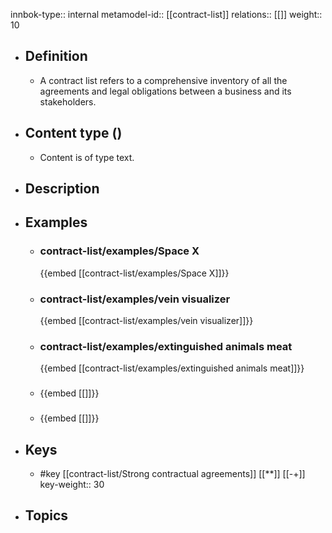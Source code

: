 innbok-type:: internal
metamodel-id:: [[contract-list]]
relations:: [[]]
weight:: 10

- ## Definition
  - A contract list refers to a comprehensive inventory of all the agreements and legal obligations between a business and its stakeholders.
- ## Content type ()
  - Content is of type text.
  
- ## Description
- ## Examples
  - ### contract-list/examples/Space X
    {{embed [[contract-list/examples/Space X]]}}
  - ### contract-list/examples/vein visualizer
    {{embed [[contract-list/examples/vein visualizer]]}}
  - ### contract-list/examples/extinguished animals meat
    {{embed [[contract-list/examples/extinguished animals meat]]}}
  - ### 
    {{embed [[]]}}
  - ### 
    {{embed [[]]}}
  
- ## Keys
  - #key [[contract-list/Strong contractual agreements]] [[**]] [[-+]]
    key-weight:: 30
- ## Topics
  

